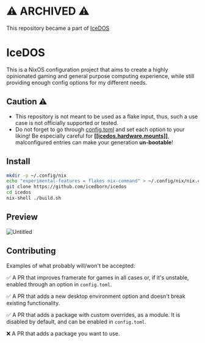 # ⚠️ ARCHIVED ⚠️
This repository became a part of [IceDOS](https://github.com/IceDOS)

# IceDOS

This is a NixOS configuration project that aims to create a highly opinionated gaming and general purpose computing experience, while still providing enough config options for my different needs.

## Caution ⚠️

- This repository is not meant to be used as a flake input, thus, such a use case is not officially supported or tested.
- Do not forget to go through [config.toml](https://github.com/IceDBorn/IceDOS/blob/main/config.toml) and set each option to your liking! Be especially careful for <b>[[[icedos.hardware.mounts]]](https://github.com/IceDBorn/IceDOS/blob/55ce606b37fc7cb1e0110d3454b2827e2b56144f/config.toml#L191)</b>, malconfigured entries can make your generation <b>un-bootable</b>!

## Install

```bash
mkdir -p ~/.config/nix
echo "experimental-features = flakes nix-command" > ~/.config/nix/nix.conf
git clone https://github.com/icedborn/icedos
cd icedos
nix-shell ./build.sh
```

## Preview

![Untitled](https://github.com/user-attachments/assets/ac03c7bd-8211-42e7-856c-f6ff03966ce6)

## Contributing

Examples of what probably will/won't be accepted:

✅ A PR that improves framerate for games in all cases or, if it's unstable, enabled through an option in `config.toml`.

✅ A PR that adds a new desktop environment option and doesn't break existing functionality.

✅ A PR that adds a package with custom overrides, as a module. It is disabled by default, and can be enabled in `config.toml`.

❌ A PR that adds a package you want to use.
